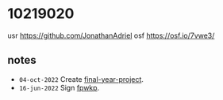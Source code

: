 # 10219020
usr https://github.com/JonathanAdriel
osf https://osf.io/7vwe3/


## notes
+ `04-oct-2022` Create [final-year-project](https://github.com/JonathanAdriel/final-year-project).
+ `16-jun-2022` Sign [fpwkp](https://osf.io/ab2fy).

